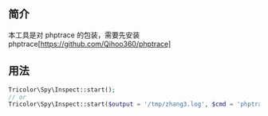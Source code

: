 ## 简介
本工具是对 phptrace 的包装，需要先安装 phptrace[https://github.com/Qihoo360/phptrace]

## 用法
```php
Tricolor\Spy\Inspect::start();
// or
Tricolor\Spy\Inspect::start($output = '/tmp/zhang3.log', $cmd = 'phptrace -p %s');
```
